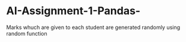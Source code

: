 # AI-Assignment-1-Pandas-
Marks whuch are given to each student are generated randomly using random function
